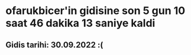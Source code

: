 # ofarukbicer'in gidisine son 5 gun 10 saat 46 dakika 13 saniye kaldi

## Gidis tarihi: 30.09.2022 :(